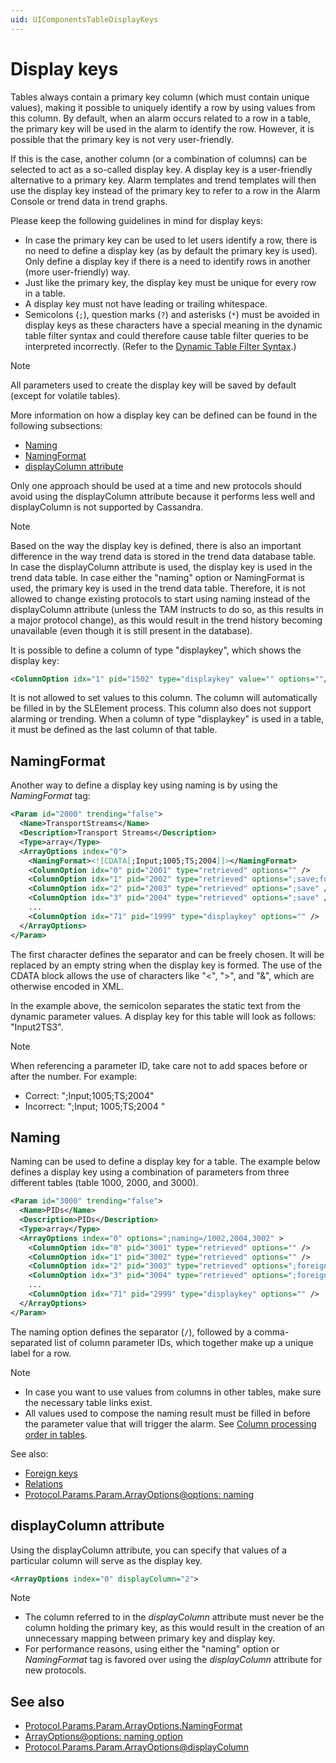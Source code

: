 ```yaml
---
uid: UIComponentsTableDisplayKeys
---
```


# Display keys

Tables always contain a primary key column (which must contain unique values), making it possible to uniquely identify a row by using values from this column. By default, when an alarm occurs related to a row in a table, the primary key will be used in the alarm to identify the row. However, it is possible that the primary key is not very user-friendly.

If this is the case, another column (or a combination of columns) can be selected to act as a so-called display key. A display key is a user-friendly alternative to a primary key. Alarm templates and trend templates will then use the display key instead of the primary key to refer to a row in the Alarm Console or trend data in trend graphs.

Please keep the following guidelines in mind for display keys:

- In case the primary key can be used to let users identify a row, there is no need to define a display key (as by default the primary key is used). Only define a display key if there is a need to identify rows in another (more user-friendly) way.
- Just like the primary key, the display key must be unique for every row in a table.
- A display key must not have leading or trailing whitespace.
- Semicolons (`;`), question marks (`?`) and asterisks (`*`) must be avoided in display keys as these characters have a special meaning in the dynamic table filter syntax and could therefore cause table filter queries to be interpreted incorrectly. (Refer to the [Dynamic Table Filter Syntax](xref:Dynamic_table_filter_syntax).)

> [!NOTE]
> All parameters used to create the display key will be saved by default (except for volatile tables).<!-- RN 16743 -->

More information on how a display key can be defined can be found in the following subsections:

- [Naming](xref:UIComponentsTableDisplayKeys#naming)
- [NamingFormat](xref:UIComponentsTableDisplayKeys#namingformat)
- [displayColumn attribute](xref:UIComponentsTableDisplayKeys#displaycolumn-attribute)

Only one approach should be used at a time and new protocols should avoid using the displayColumn attribute because it performs less well and displayColumn is not supported by Cassandra.

> [!NOTE]
> Based on the way the display key is defined, there is also an important difference in the way trend data is stored in the trend data database table. In case the displayColumn attribute is used, the display key is used in the trend data table. In case either the "naming" option or NamingFormat is used, the primary key is used in the trend data table. Therefore, it is not allowed to change existing protocols to start using naming instead of the displayColumn attribute (unless the TAM instructs to do so, as this results in a major protocol change), as this would result in the trend history becoming unavailable (even though it is still present in the database).

It is possible to define a column of type "displaykey", which shows the display key:

```xml
<ColumnOption idx="1" pid="1502" type="displaykey" value="" options=""/>
```

It is not allowed to set values to this column. The column will automatically be filled in by the SLElement process. This column also does not support alarming or trending. When a column of type "displaykey" is used in a table, it must be defined as the last column of that table.

## NamingFormat

Another way to define a display key using naming is by using the *NamingFormat* tag:

```xml
<Param id="2000" trending="false">
  <Name>TransportStreams</Name>
  <Description>Transport Streams</Description>
  <Type>array</Type>
  <ArrayOptions index="0">
    <NamingFormat><![CDATA[;Input;1005;TS;2004]]></NamingFormat>
    <ColumnOption idx="0" pid="2001" type="retrieved" options="" />
    <ColumnOption idx="1" pid="2002" type="retrieved" options=";save;foreignKey=1000" />
    <ColumnOption idx="2" pid="2003" type="retrieved" options=";save" />
    <ColumnOption idx="3" pid="2004" type="retrieved" options=";save" />
    ...
    <ColumnOption idx="71" pid="1999" type="displaykey" options="" />
  </ArrayOptions>
</Param>
```

The first character defines the separator and can be freely chosen. It will be replaced by an empty string when the display key is formed. The use of the CDATA block allows the use of characters like "<", ">", and "&", which are otherwise encoded in XML.

In the example above, the semicolon separates the static text from the dynamic parameter values. A display key for this table will look as follows: "Input2TS3".

> [!NOTE]
> When referencing a parameter ID, take care not to add spaces before or after the number. For example:
>
> - Correct: ";Input;1005;TS;2004"
> - Incorrect: ";Input; 1005;TS;2004 "

## Naming

Naming can be used to define a display key for a table. The example below defines a display key using a combination of parameters from three different tables (table 1000, 2000, and 3000).

```xml
<Param id="3000" trending="false">
  <Name>PIDs</Name>
  <Description>PIDs</Description>
  <Type>array</Type>
  <ArrayOptions index="0" options=";naming=/1002,2004,3002" >
    <ColumnOption idx="0" pid="3001" type="retrieved" options="" />
    <ColumnOption idx="1" pid="3002" type="retrieved" options="" />
    <ColumnOption idx="2" pid="3003" type="retrieved" options=";foreignKey=1000" />
    <ColumnOption idx="3" pid="3004" type="retrieved" options=";foreignKey=2000" />
    ...
    <ColumnOption idx="71" pid="2999" type="displaykey" options="" />
  </ArrayOptions>
</Param>
```

The naming option defines the separator (`/`), followed by a comma-separated list of column parameter IDs, which together make up a unique label for a row.

> [!NOTE]
>
> - In case you want to use values from columns in other tables, make sure the necessary table links exist.
> - All values used to compose the naming result must be filled in before the parameter value that will trigger the alarm. See [Column processing order in tables](xref:InnerWorkingsSLElement#column-processing-order-in-tables).

See also:

- [Foreign keys](xref:UIComponentsTableForeignKeys)
- [Relations](xref:UIComponentsTableRelations)
- [Protocol.Params.Param.ArrayOptions@options: naming](xref:Protocol.Params.Param.ArrayOptions-options#naming)

## displayColumn attribute

Using the displayColumn attribute, you can specify that values of a particular column will serve as the display key.

```xml
<ArrayOptions index="0" displayColumn="2">
```

> [!NOTE]
>
> - The column referred to in the *displayColumn* attribute must never be the column holding the primary key, as this would result in the creation of an unnecessary mapping between primary key and display key.
> - For performance reasons, using either the "naming" option or *NamingFormat* tag is favored over using the *displayColumn* attribute for new protocols.

## See also

- [Protocol.Params.Param.ArrayOptions.NamingFormat](xref:Protocol.Params.Param.ArrayOptions.NamingFormat)
- [ArrayOptions@options: naming option](xref:Protocol.Params.Param.ArrayOptions-options#naming)
- [Protocol.Params.Param.ArrayOptions@displayColumn](xref:Protocol.Params.Param.ArrayOptions-displayColumn)

